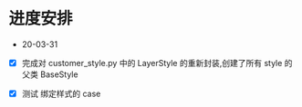 # 进度安排

- 20-03-31

- [x] 完成对 customer_style.py 中的 LayerStyle 的重新封装,创建了所有 style 的父类 BaseStyle  

- [x] 测试 绑定样式的 case

  